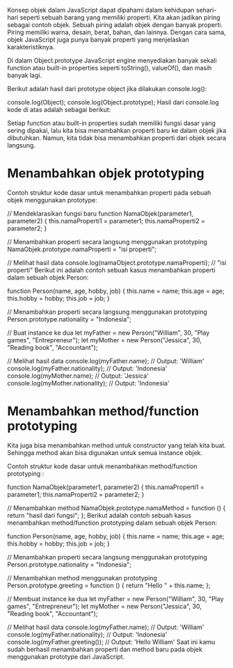 Konsep objek dalam JavaScript dapat dipahami dalam kehidupan sehari-hari seperti sebuah barang yang memiliki properti. Kita akan jadikan piring sebagai contoh objek. Sebuah piring adalah objek dengan banyak properti. Piring memiliki warna, desain, berat, bahan, dan lainnya. Dengan cara sama, objek JavaScript juga punya banyak properti yang menjelaskan karakteristiknya.

Di dalam Object.prototype JavaScript engine menyediakan banyak sekali function atau built-in properties seperti toString(), valueOf(), dan masih banyak lagi.

Berikut adalah hasil dari prototype object jika dilakukan console.log():

console.log(Object);
console.log(Object.prototype);
Hasil dari console.log kode di atas adalah sebagai berikut:

[](https://skilvul-assets-01.s3-ap-southeast-1.amazonaws.com/lesson/js-intermediate/prototyping-object-01.png)

Setiap function atau built-in properties sudah memiliki fungsi dasar yang sering dipakai, lalu kita bisa menambahkan properti baru ke dalam objek jika dibutuhkan. Namun, kita tidak bisa menambahkan properti dari objek secara langsung.

# Menambahkan objek prototyping
Contoh struktur kode dasar untuk menambahkan properti pada sebuah objek menggunakan prototype:

// Mendeklarasikan fungsi baru
function NamaObjek(parameter1, parameter2) {
  this.namaProperti1 = parameter1;
  this.namaProperti2 = parameter2;
}

// Menambahkan properti secara langsung menggunakan prototyping
NamaObjek.prototype.namaProperti = "isi properti";

// Melihat hasil data
console.log(namaObject.prototype.namaProperti); // "isi properti"
Berikut ini adalah contoh sebuah kasus menambahkan properti dalam sebuah objek Person:

function Person(name, age, hobby, job) {
  this.name = name;
  this.age = age;
  this.hobby = hobby;
  this.job = job;
}

// Menambahkan properti secara langsung menggunakan prototyping
Person.prototype.nationality = "Indonesia";

// Buat instance ke dua
let myFather = new Person("William", 30, "Play games", "Entrepreneur");
let myMother = new Person("Jessica", 30, "Reading book", "Accountant");

// Melihat hasil data
console.log(myFather.name); // Output: 'William'
console.log(myFather.nationality); // Output: 'Indonesia'
console.log(myMother.name); // Output: 'Jessica'
console.log(myMother.nationality); // Output: 'Indonesia'

# Menambahkan method/function prototyping
Kita juga bisa menambahkan method untuk constructor yang telah kita buat. Sehingga method akan bisa digunakan untuk semua instance objek.

Contoh struktur kode dasar untuk menambahkan method/function prototyping :

function NamaObjek(parameter1, parameter2) {
  this.namaProperti1 = parameter1;
  this.namaProperti2 = parameter2;
}

// Menambahkan method
NamaObjek.prototype.namaMethod = function () {
  return "hasil dari fungsi";
};
Berikut adalah contoh sebuah kasus menambahkan method/function prototyping dalam sebuah objek Person:

function Person(name, age, hobby, job) {
  this.name = name;
  this.age = age;
  this.hobby = hobby;
  this.job = job;
}

// Menambahkan properti secara langsung menggunakan prototyping
Person.prototype.nationality = "Indonesia";

// Menambahkan method menggunakan prototyping
Person.prototype.greeting = function () {
  return "Hello " + this.name;
};

// Membuat instance ke dua
let myFather = new Person("William", 30, "Play games", "Entrepreneur");
let myMother = new Person("Jessica", 30, "Reading book", "Accountant");

// Melihat hasil data
console.log(myFather.name); // Output: 'William'
console.log(myFather.nationality); // Output: 'Indonesia'
console.log(myFather.greeting()); // Output: 'Hello William'
Saat ini kamu sudah berhasil menambahkan properti dan method baru pada objek menggunakan prototype dari JavaScript.
